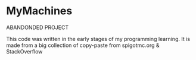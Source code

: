 # MyMachines
ABANDONDED PROJECT


This code was written in the early stages of my programming learning. It is made from a big collection of copy-paste from spigotmc.org & StackOverflow
